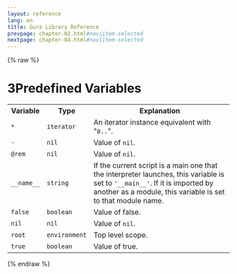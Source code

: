 ```yaml
---
layout: reference
lang: en
title: Gura Library Reference
prevpage: chapter-02.html#naviitem-selected
nextpage: chapter-04.html#naviitem-selected
---
```

{% raw %}
<h1><span class="caption-index-1">3</span>Predefined Variables</h1>
<p>
<table class="table">
<tr>
<th>
Variable</th>
<th>
Type</th>
<th>
Explanation</th>
</tr>


<tr>
<td>
<code>*</code></td>
<td>
<code>iterator</code></td>

<td>
An iterator instance equivalent with "<code>0..</code>".</td>
</tr>


<tr>
<td>
<code>-</code></td>
<td>
<code>nil</code></td>

<td>
Value of <code>nil</code>.</td>
</tr>


<tr>
<td>
<code>@rem</code></td>
<td>
<code>nil</code></td>

<td>
Value of <code>nil</code>.</td>
</tr>


<tr>
<td>
<code>__name__</code></td>
<td>
<code>string</code></td>

<td>
If the current script is a main one that the interpreter launches, this variable is set to <code>'__main__'</code>.
If it is imported by another as a module, this variable is set to that module name.</td>
</tr>


<tr>
<td>
<code>false</code></td>
<td>
<code>boolean</code></td>

<td>
Value of false.</td>
</tr>


<tr>
<td>
<code>nil</code></td>
<td>
<code>nil</code></td>

<td>
Value of <code>nil</code>.</td>
</tr>


<tr>
<td>
<code>root</code></td>
<td>
<code>environment</code></td>

<td>
Top level scope.</td>
</tr>


<tr>
<td>
<code>true</code></td>
<td>
<code>boolean</code></td>

<td>
Value of true.</td>
</tr>


</table>

</p>
{% endraw %}
